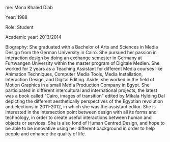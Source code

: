 me: Mona Khaled Diab

Year: 1988

Role: Student

Academic year: 2013/2014

Biography: She graduated with a Bachelor of Arts and Sciences in Media Design from the German University in Cairo. She pursued her passion in interaction design by doing an exchange semester in Germany at Furtwangen University within the master program of Digitale Medien. She worked for 2 years as a Teaching Assistant for different Media courses like Animation Techniques, Computer Media Tools, Media Installation, Interaction Design, and Digital Editing. Aside, she worked in the field of Motion Graphics in a small Media Production Company in Egypt. She participated in different intercultural and international projects, the latest was a book called "Cairo, images of transition" edited by Mikala Hylding Dal depicting the different aesthetically perspectives of the Egyptian revolution and elections in 2011-2012, in which she was the assistant editor.  She is interested in the intersection point between design with all its forms and technology, in order to create useful interactions between human and objects or services. She is also fond of Human Centred Design, and hope to be able to be innovative using her different background in order to help people and enhance the quality of life. 

